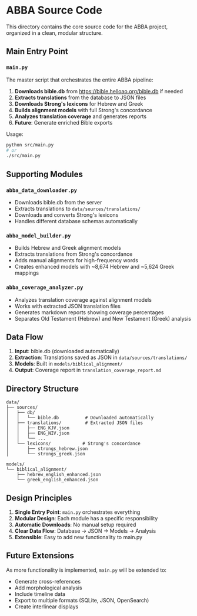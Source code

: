 # ABBA Source Code

This directory contains the core source code for the ABBA project, organized in a clean, modular structure.

## Main Entry Point

### `main.py`

The master script that orchestrates the entire ABBA pipeline:

1. **Downloads bible.db** from https://bible.helloao.org/bible.db if needed
2. **Extracts translations** from the database to JSON files
3. **Downloads Strong's lexicons** for Hebrew and Greek
4. **Builds alignment models** with full Strong's concordance
5. **Analyzes translation coverage** and generates reports
6. **Future**: Generate enriched Bible exports

Usage:
```bash
python src/main.py
# or
./src/main.py
```

## Supporting Modules

### `abba_data_downloader.py`
- Downloads bible.db from the server
- Extracts translations to `data/sources/translations/`
- Downloads and converts Strong's lexicons
- Handles different database schemas automatically

### `abba_model_builder.py`
- Builds Hebrew and Greek alignment models
- Extracts translations from Strong's concordance
- Adds manual alignments for high-frequency words
- Creates enhanced models with ~8,674 Hebrew and ~5,624 Greek mappings

### `abba_coverage_analyzer.py`
- Analyzes translation coverage against alignment models
- Works with extracted JSON translation files
- Generates markdown reports showing coverage percentages
- Separates Old Testament (Hebrew) and New Testament (Greek) analysis

## Data Flow

1. **Input**: bible.db (downloaded automatically)
2. **Extraction**: Translations saved as JSON in `data/sources/translations/`
3. **Models**: Built in `models/biblical_alignment/`
4. **Output**: Coverage report in `translation_coverage_report.md`

## Directory Structure

```
data/
├── sources/
│   ├── db/
│   │   └── bible.db          # Downloaded automatically
│   ├── translations/         # Extracted JSON files
│   │   ├── ENG_KJV.json
│   │   ├── ENG_NIV.json
│   │   └── ...
│   └── lexicons/            # Strong's concordance
│       ├── strongs_hebrew.json
│       └── strongs_greek.json

models/
└── biblical_alignment/
    ├── hebrew_english_enhanced.json
    └── greek_english_enhanced.json
```

## Design Principles

1. **Single Entry Point**: `main.py` orchestrates everything
2. **Modular Design**: Each module has a specific responsibility
3. **Automatic Downloads**: No manual setup required
4. **Clear Data Flow**: Database → JSON → Models → Analysis
5. **Extensible**: Easy to add new functionality to main.py

## Future Extensions

As more functionality is implemented, `main.py` will be extended to:
- Generate cross-references
- Add morphological analysis
- Include timeline data
- Export to multiple formats (SQLite, JSON, OpenSearch)
- Create interlinear displays